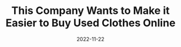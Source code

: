 ---
title: This Company Wants to Make it Easier to Buy Used Clothes Online
date: "2022-11-22"
template: "news"
draft: false
slug: "this-company-wants-to-make-it-easier-to-buy-used-clothes-online"
category: "News"
tags:
  - "News"
links:
  - title: Read on Bloomberg
    link: https://www.bloomberg.com/news/articles/2022-11-22/this-company-wants-to-make-it-easier-to-buy-used-clothes-online
description: "Finding exactly the type of clothing you want or need secondhand can be a slog. A new company called Beni aims to make the process easier by..."
---